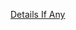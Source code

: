 [Details If Any](https://github.com/deathbybandaid/piholeparser/blob/master/RecentRunLogs/parsingscripts/AdguardGermanFilter.md)

